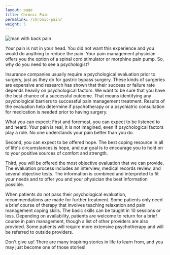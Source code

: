 ```yaml
---
layout: page
title: Chronic Pain
permalink: /chronic-pain/
weight: 5
---
```


![man with back pain](.../images/backpain.png)

Your pain is not in your head. You did not want this experience and you would do anything to reduce the pain. Your pain management physician offers you the option of a spinal cord stimulator or morphine pain pump. So, why do you need to see a psychologist?

Insurance companies usually require a psychological evaluation prior to surgery, just as they do for gastric bypass surgery. These kinds of surgeries are expensive and research has shown that their success or failure rate depends heavily on psychological factors. We want to be sure that you have the best chance of a successful outcome. That means identifying any psychological barriers to successful pain management treatment. Results of the evaluation help determine if psychotherapy or a psychiatric consultation for medication is needed prior to having surgery. 

What you can expect: First and foremost, you can expect to be listened to and heard. Your pain is real, it is not imagined, even if psychological factors play a role.  No one understands your pain better than you do. 

Second, you can expect to be offered hope. The best coping resource in all of life's circumstances is hope, and our goal is to encourage you to hold on to your positive sources of comfort and strength. 

Third, you will be offered the most objective evaluation that we can provide. The evaluation process includes an interview, medical records review, and several objective tests. The information is combined and interpreted to fit your needs and to offer you and your physician the best information possible. 

When patients do not pass their psychological evaluation, recommendations are made for further treatment. Some patients only need a brief course of therapy that involves teaching relaxation and pain management coping skills. The basic skills can be taught in 10 sessions or less. Depending on availability, patients are welcome to return for a brief course in pain management, though a list of other providers are also provided. Some patients will require more extensive psychotherapy and will be referred to outside providers.

Don't give up! There are many inspiring stories in life to learn from, and you may just become one of those stories!
